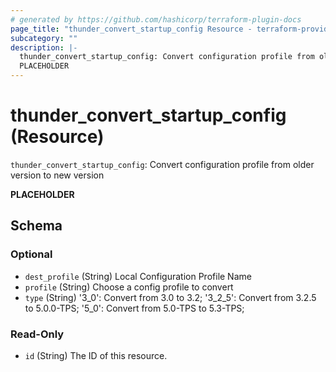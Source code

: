 ```yaml
---
# generated by https://github.com/hashicorp/terraform-plugin-docs
page_title: "thunder_convert_startup_config Resource - terraform-provider-thunder"
subcategory: ""
description: |-
  thunder_convert_startup_config: Convert configuration profile from older version to new version
  PLACEHOLDER
---
```


# thunder_convert_startup_config (Resource)

`thunder_convert_startup_config`: Convert configuration profile from older version to new version

__PLACEHOLDER__



<!-- schema generated by tfplugindocs -->
## Schema

### Optional

- `dest_profile` (String) Local Configuration Profile Name
- `profile` (String) Choose a config profile to convert
- `type` (String) '3_0': Convert from 3.0 to 3.2; '3_2_5': Convert from 3.2.5 to 5.0.0-TPS; '5_0': Convert from 5.0-TPS to 5.3-TPS;

### Read-Only

- `id` (String) The ID of this resource.


